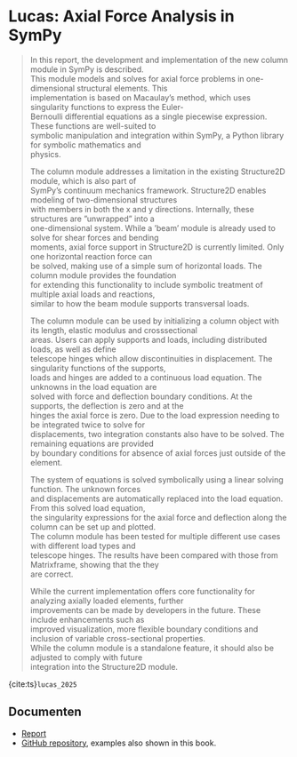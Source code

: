 # Lucas: Axial Force Analysis in SymPy

> In this report, the development and implementation of the new column module in SymPy is described.  
> This module models and solves for axial force problems in one-dimensional structural elements. This  
> implementation is based on Macaulay’s method, which uses singularity functions to express the Euler-  
> Bernoulli differential equations as a single piecewise expression. These functions are well-suited to  
> symbolic manipulation and integration within SymPy, a Python library for symbolic mathematics and  
> physics.  
>  
> The column module addresses a limitation in the existing Structure2D module, which is also part of  
> SymPy’s continuum mechanics framework. Structure2D enables modeling of two-dimensional structures  
> with members in both the x and y directions. Internally, these structures are ”unwrapped” into a  
> one-dimensional system. While a ’beam’ module is already used to solve for shear forces and bending  
> moments, axial force support in Structure2D is currently limited. Only one horizontal reaction force can  
> be solved, making use of a simple sum of horizontal loads. The column module provides the foundation  
> for extending this functionality to include symbolic treatment of multiple axial loads and reactions,  
> similar to how the beam module supports transversal loads.  
>  
> The column module can be used by initializing a column object with its length, elastic modulus and crosssectional  
> areas. Users can apply supports and loads, including distributed loads, as well as define  
> telescope hinges which allow discontinuities in displacement. The singularity functions of the supports,  
> loads and hinges are added to a continuous load equation. The unknowns in the load equation are  
> solved with force and deflection boundary conditions. At the supports, the deflection is zero and at the  
> hinges the axial force is zero. Due to the load expression needing to be integrated twice to solve for  
> displacements, two integration constants also have to be solved. The remaining equations are provided  
> by boundary conditions for absence of axial forces just outside of the element.  
>  
> The system of equations is solved symbolically using a linear solving function. The unknown forces  
> and displacements are automatically replaced into the load equation. From this solved load equation,  
> the singularity expressions for the axial force and deflection along the column can be set up and plotted.  
> The column module has been tested for multiple different use cases with different load types and  
> telescope hinges. The results have been compared with those from Matrixframe, showing that the they  
> are correct.  
>  
> While the current implementation offers core functionality for analyzing axially loaded elements, further  
> improvements can be made by developers in the future. These include enhancements such as  
> improved visualization, more flexible boundary conditions and inclusion of variable cross-sectional properties.  
> While the column module is a standalone feature, it should also be adjusted to comply with future  
> integration into the Structure2D module.

{cite:ts}`lucas_2025`

## Documenten
- [Report](./Bachelor's_Thesis_Lucas_Verlaan_5876001.pdf)
- [GitHub repository](https://github.com/lfverlaan/BEP-Use-Cases), examples also shown in this book.
